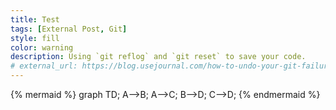 ```yaml
---
title: Test
tags: [External Post, Git]
style: fill
color: warning
description: Using `git reflog` and `git reset` to save your code.
# external_url: https://blog.usejournal.com/how-to-undo-your-git-failure-b76e31ecac74
---
```


{% mermaid %}
graph TD;
    A-->B;
    A-->C;
    B-->D;
    C-->D;
{% endmermaid %}